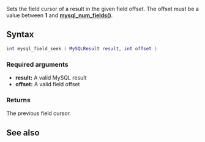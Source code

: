 <pageclass class="#AA7592" subcaption="MTA-MySQL Module"></pageclass>

Sets the field cursor of a result in the given field offset. The offset must be a value between **1** and **[mysql\_num\_fields()](/docs/Modules/MTA-MySQL/mysql_num_fields.md "wikilink")**.

Syntax
------

``` lua
int mysql_field_seek ( MySQLResult result, int offset )
```

### Required arguments

-   **result:** A valid MySQL result
-   **offset:** A valid field offset

### Returns

The previous field cursor.

See also
--------
